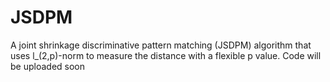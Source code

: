 # JSDPM
A joint shrinkage discriminative pattern matching (JSDPM) algorithm that uses l_(2,p)-norm to measure the distance with a flexible p value.
Code will be uploaded soon
